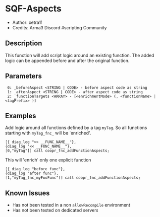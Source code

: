 # SQF-Aspects
* Author: xetra11
* Credits: Arma3 Discord #scripting Community
## Description
This function will add script logic around an existing function. The added logic can be appended before
and after the original function.
## Parameters
```
 0: _beforeAspect <STRING | CODE> - before aspect code as string
 1: _afterAspect <STRING | CODE> - after aspect code as string
 2: _functionTargets <ARRAY> - [<enrichmentMode> (, <functionName> | <tagPrefix> )]
```
## Examples
Add logic around all functions defined by a tag `myTag`. So all functions starting with
`myTag_fnc_` will be 'enriched'.
```
[{ diag_log ">> __FUNC_NAME__"},
{diag_log "<< __FUNC_NAME__"},
[0,"myTag"]] call coopr_fnc_addFunctionAspects;
```
 
 This will 'enrich' only one explicit function
 ```
[{ diag_log "before func"},
{diag_log "after func"},
[1,"myTag_fnc_myFooFunc"]] call coopr_fnc_addFunctionAspects;
```
## Known Issues
* Has not been tested in a non `allowRecompile` environment
* Has not been tested on dedicated servers
